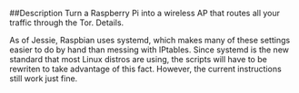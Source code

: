##Description
Turn a Raspberry Pi into a wireless AP that routes all your traffic through the Tor.
Details. 

As of Jessie, Raspbian uses systemd, which makes many of these settings easier to do by hand than messing with IPtables. Since systemd is the new standard that most Linux distros are using, the scripts will have to be rewriten to take advantage of this fact. However, the current instructions still work just fine.


